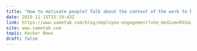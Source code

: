 ```yaml
---
title: "How to motivate people? Talk about the context of the work to be done"
date: 2019-11-15T15:19:43Z
link: https://www.sametab.com/blog/employee-engagement?utm_medium=RSS&utm_source=hune
site: www.sametab.com
topic: Hacker News
draft: false
---
```

